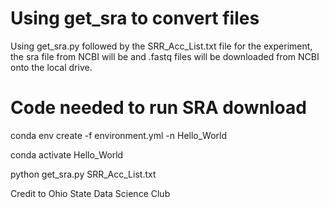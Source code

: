# Using get_sra to convert files

Using get_sra.py followed by the SRR_Acc_List.txt file for the experiment, the sra file from NCBI will be and .fastq files will be downloaded from NCBI onto the local drive.

# Code needed to run SRA download

conda env create -f environment.yml -n Hello_World

conda activate Hello_World

python get_sra.py SRR_Acc_List.txt

 


Credit to Ohio State Data Science Club
